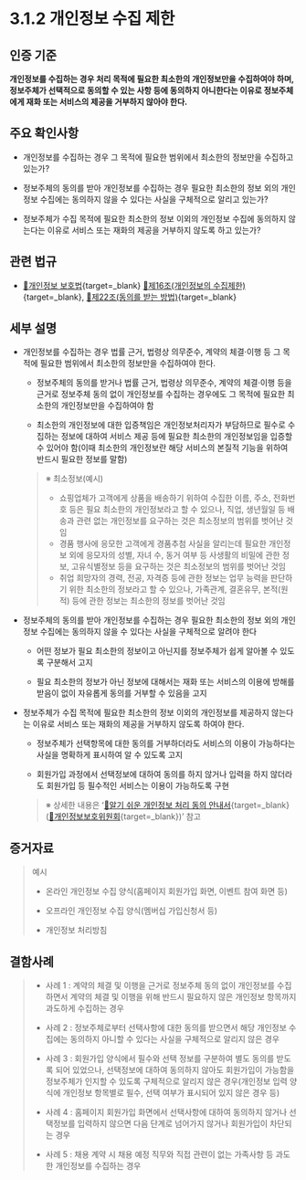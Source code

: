 # 3.1.2 개인정보 수집 제한

## 인증 기준

**개인정보를 수집하는 경우 처리 목적에 필요한 최소한의 개인정보만을 수집하여야 하며, 정보주체가 선택적으로 동의할 수 있는 사항 등에 동의하지 아니한다는 이유로 정보주체에게 재화 또는 서비스의 제공을 거부하지 않아야 한다.**

## 주요 확인사항

- 개인정보를 수집하는 경우 그 목적에 필요한 범위에서 최소한의 정보만을 수집하고 있는가?

- 정보주체의 동의를 받아 개인정보를 수집하는 경우 필요한 최소한의 정보 외의 개인정보 수집에는 동의하지 않을 수 있다는 사실을 구체적으로 알리고 있는가?

- 정보주체가 수집 목적에 필요한 최소한의 정보 이외의 개인정보 수집에 동의하지 않는다는 이유로 서비스 또는 재화의 제공을 거부하지 않도록 하고 있는가?

## 관련 법규

- [🔗개인정보 보호법][개인정보 보호법 제16조]{target=_blank} [🔗제16조(개인정보의 수집제한)][개인정보 보호법 제16조 부분]{target=_blank}, [🔗제22조(동의를 받는 방법)][개인정보 보호법 제22조 부분]{target=_blank}

## 세부 설명

- 개인정보를 수집하는 경우 법률 근거, 법령상 의무준수, 계약의 체결·이행 등 그 목적에 필요한 범위에서 최소한의 정보만을 수집하여야 한다.

    - 정보주체의 동의를 받거나 법률 근거, 법령상 의무준수, 계약의 체결·이행 등을 근거로 정보주체 동의 없이 개인정보를 수집하는 경우에도 그 목적에 필요한 최소한의 개인정보만을 수집하여야 함

    - 최소한의 개인정보에 대한 입증책임은 개인정보처리자가 부담하므로 필수로 수집하는 정보에 대하여 서비스 제공 등에 필요한 최소한의 개인정보임을 입증할 수 있어야 함(이때 최소한의 개인정보란 해당 서비스의 본질적 기능을 위하여 반드시 필요한 정보를 말함)
    >
    > ※ 최소정보(예시)
    >
    > - 쇼핑업체가 고객에게 상품을 배송하기 위하여 수집한 이름, 주소, 전화번호 등은 필요 최소한의 개인정보라고 할 수 있으나, 직업, 생년월일 등 배송과 관련 없는 개인정보를 요구하는 것은 최소정보의 범위를 벗어난 것임
    > - 경품 행사에 응모한 고객에게 경품추첨 사실을 알리는데 필요한 개인정보 외에 응모자의 성별, 자녀 수, 동거 여부 등 사생활의 비밀에 관한 정보, 고유식별정보 등을 요구하는 것은 최소정보의 범위를 벗어난 것임
    > - 취업 희망자의 경력, 전공, 자격증 등에 관한 정보는 업무 능력을 판단하기 위한 최소한의 정보라고 할 수 있으나, 가족관계, 결혼유무, 본적(원적) 등에 관한 정보는 최소한의 정보를 벗어난 것임

- 정보주체의 동의를 받아 개인정보를 수집하는 경우 필요한 최소한의 정보 외의 개인정보 수집에는 동의하지 않을 수 있다는 사실을 구체적으로 알려야 한다

    - 어떤 정보가 필요 최소한의 정보이고 아닌지를 정보주체가 쉽게 알아볼 수 있도록 구분해서 고지

    - 필요 최소한의 정보가 아닌 정보에 대해서는 재화 또는 서비스의 이용에 방해를 받음이 없이 자유롭게 동의를 거부할 수 있음을 고지

- 정보주체가 수집 목적에 필요한 최소한의 정보 이외의 개인정보를 제공하지 않는다는 이유로 서비스 또는 재화의 제공을 거부하지 않도록 하여야 한다.

    - 정보주체가 선택항목에 대한 동의를 거부하더라도 서비스의 이용이 가능하다는 사실을 명확하게 표시하여 알 수 있도록 고지

    - 회원가입 과정에서 선택정보에 대하여 동의를 하지 않거나 입력을 하지 않더라도 회원가입 등 필수적인 서비스는 이용이 가능하도록 구현
    >
    > ※ 상세한 내용은 ʻ[🔗알기 쉬운 개인정보 처리 동의 안내서][알기 쉬운 개인정보 처리 동의 안내서]{target=_blank}([🔗개인정보보호위원회][개인정보보호위원회]{target=_blank})ʼ 참고

## 증거자료

> 예시
>
> - 온라인 개인정보 수집 양식(홈페이지 회원가입 화면, 이벤트 참여 화면 등)
>
> - 오프라인 개인정보 수집 양식(멤버십 가입신청서 등)
>
> - 개인정보 처리방침

## 결함사례

> - 사례 1 : 계약의 체결 및 이행을 근거로 정보주체 동의 없이 개인정보를 수집하면서 계약의 체결 및 이행을 위해 반드시 필요하지 않은 개인정보 항목까지 과도하게 수집하는 경우
>
> - 사례 2 : 정보주체로부터 선택사항에 대한 동의를 받으면서 해당 개인정보 수집에는 동의하지 아니할 수 있다는 사실을 구체적으로 알리지 않은 경우
>
> - 사례 3 : 회원가입 양식에서 필수와 선택 정보를 구분하여 별도 동의를 받도록 되어 있었으나, 선택정보에 대하여 동의하지 않아도 회원가입이 가능함을 정보주체가 인지할 수 있도록 구체적으로 알리지 않은 경우(개인정보 입력 양식에 개인정보 항목별로 필수, 선택 여부가 표시되어 있지 않은 경우 등)
>
> - 사례 4 : 홈페이지 회원가입 화면에서 선택사항에 대하여 동의하지 않거나 선택정보를 입력하지 않으면 다음 단계로 넘어가지 않거나 회원가입이 차단되는 경우
>
> - 사례 5 : 채용 계약 시 채용 예정 직무와 직접 관련이 없는 가족사항 등 과도한 개인정보를 수집하는 경우

[개인정보 보호법 제16조]: https://www.law.go.kr/법령/개인정보보호법/(20240315,19234,20230314)/제16조 "개인정보 보호법 제16조"
[개인정보 보호법 제16조 부분]: https://www.law.go.kr/법령/개인정보보호법/제16조 "개인정보 보호법 제16조 부분"
[개인정보 보호법 제22조 부분]: https://www.law.go.kr/법령/개인정보보호법/제22조 "개인정보 보호법 제22조 부분"

[알기 쉬운 개인정보 처리 동의 안내서]: https://www.pipc.go.kr/np/cop/bbs/selectBoardArticle.do?bbsId=BS217&mCode=D010030000&nttId=7912 "알기 쉬운 개인정보 처리 동의 안내서"

[개인정보보호위원회]: https://www.pipc.go.kr/ "개인정보보호위원회"
